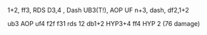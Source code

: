 1+2, ff3, RDS D3,4 , Dash UB3(T!), AOP UF n+3, dash, df2,1+2

ub3 AOP uf4 f2f f31 rds 12  db1+2 HYP3+4 ff4 HYP 2 (76 damage)